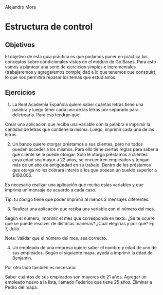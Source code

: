 Alejandro Mora

# Estructura de control

## Objetivos
El objetivo de esta guía práctica es que podamos poner en práctica los conceptos sobre condicionales vistos en el módulo de Go Bases. Para esto vamos a plantear una serie de ejercicios simples e incrementales (trabajaremos y agregaremos complejidad a lo que tenemos que construir), lo que nos permitirá repasar los temas que estudiamos.

## Ejercicios
1. La Real Academia Española quiere saber cuántas letras tiene una palabra y luego tener cada una de las letras por separado para deletrearla. Para eso tendrán que:

Crear una aplicación que reciba una variable con la palabra e imprimir la cantidad de letras que contiene la misma.
Luego, imprimir cada una de las letras.

2. Un banco quiere otorgar préstamos a sus clientes, pero no todos pueden acceder a los mismos. Para ello tiene ciertas reglas para saber a qué cliente se le puede otorgar. Solo le otorga préstamos a clientes cuya edad sea mayor a 22 años, se encuentren empleados y tengan más de un año de antigüedad en su trabajo. Dentro de los préstamos que otorga no les cobrará interés a los que posean un sueldo superior a $100.000.

Es necesario realizar una aplicación que reciba  estas variables y que imprima un mensaje de acuerdo a cada caso.

Tip: tu código tiene que poder imprimir al menos 3 mensajes diferentes.

3. Realizar una aplicación que reciba  una variable con el número del mes.

Según el número, imprimir el mes que corresponda en texto.
¿Se te ocurre que se puede resolver de distintas maneras? ¿Cuál elegirías y por qué?
Ej: 7, Julio.

Nota: Validar que el número del mes, sea correcto.

4. Un empleado de una empresa quiere saber el nombre y edad de uno de sus empleados. Según el siguiente mapa, ayudá a imprimir la edad de Benjamin.

Por otro lado también es necesario:

Saber cuántos de sus empleados son mayores de 21 años.
Agregar un empleado nuevo a la lista, llamado Federico que tiene 25 años.
Eliminar a Pedro del mapa.